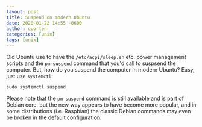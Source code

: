 ```yaml
---
layout: post
title: Suspend on modern Ubuntu
date: 2020-01-22 14:55 -0600
author: quorten
categories: [unix]
tags: [unix]
---
```


Old Ubuntu use to have the `/etc/acpi/sleep.sh` etc. power management
scripts and the `pm-suspend` command that you'd call to suspsend the
computer.  But, how do you suspend the computer in modern Ubuntu?
Easy, just use `systemctl`:

```
sudo systemctl suspend
```

Please note that the `pm-suspend` command is still available and is
part of Debian core, but the new way appears to have become more
popular, and in some distributions (i.e. Raspbian) the classic Debian
commands may even be broken in the default configuration.

